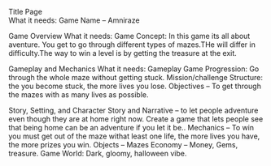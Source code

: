 Title Page  
What it needs: Game Name – Amniraze

Game Overview
What it needs: Game Concept: In this game its all about aventure. You get to go through different types of mazes.THe will differ in difficulty.The way to win a level is by getting the treasure at the exit.

Gameplay and  Mechanics
What it needs: Gameplay Game Progression: Go through the whole maze without getting stuck. Mission/challenge Structure: the you become stuck, the more lives you lose. Objectives – To get through the mazes with as many lives as possible.

Story, Setting, and Character 
Story and Narrative – to let people adventure even though they are at home right now. Create a game that lets people see that being home can be an adventure if you let it be.. Mechanics – To win you must get out of the maze withat least one life, the more lives you have, the more prizes you win. Objects – Mazes Economy – Money, Gems, treasure. Game World: Dark, gloomy, halloween vibe. 
